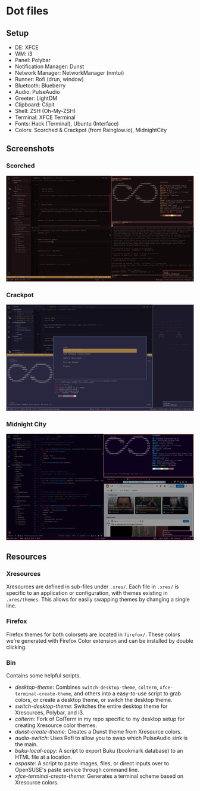 # Dot files

## Setup

+ DE: XFCE
+ WM: i3
+ Panel: Polybar
+ Notification Manager: Dunst
+ Network Manager: NetworkManager (nmtui)
+ Runner: Rofi (drun, window)
+ Bluetooth: Blueberry
+ Audio: PulseAudio
+ Greeter: LightDM
+ Clipboard: Clipit
+ Shell: ZSH (Oh-My-ZSH)
+ Terminal: XFCE Terminal
+ Fonts: Hack (Terminal), Ubuntu (Interface)
+ Colors: Scorched & Crackpot (from Rainglow.io), MidnightCity

## Screenshots

### Scorched

![Neofetch](/screenshot.png?raw=true)

### Crackpot

![Neofetch](/screenshot2.png?raw=true)

### Midnight City

![Neofetch](/screenshot3.png?raw=true)

## Resources

### Xresources

Xresources are defined in sub-files under `.xres/`. Each file in `.xres/` is specific to an application or configuration, with themes existing in `.xres/themes`. This allows for easily swapping themes by changing a single line.

### Firefox

Firefox themes for both colorsets are located in `firefox/`. These colors we're generated with Firefox Color extension and can be installed by double clicking.

### Bin

Contains some helpful scripts.

+ *desktop-theme*: Combines `switch-desktop-theme`, `colterm`, `xfce-terminal-create-theme`, and others into a easy-to-use script to grab colors, or create a desktop theme, or switch the desktop theme.
+ *switch-desktop-theme*: Switches the entire desktop theme for Xresources, Polybar, and i3.
+ *colterm*: Fork of ColTerm in my repo specific to my desktop setup for creating Xresource color themes.
+ *dunst-create-theme*: Creates a Dunst theme from Xresource colors.
+ *audio-switch*: Uses Rofi to allow you to swap which PulseAudio sink is the main.
+ *buku-local-copy*: A script to export Buku (bookmark database) to an HTML file at a location.
+ *ospaste*: A script to paste images, files, or direct inputs over to OpenSUSE's paste service through command line.
+ *xfce-terminal-create-theme*: Generates a terminal scheme based on Xresource colors.
